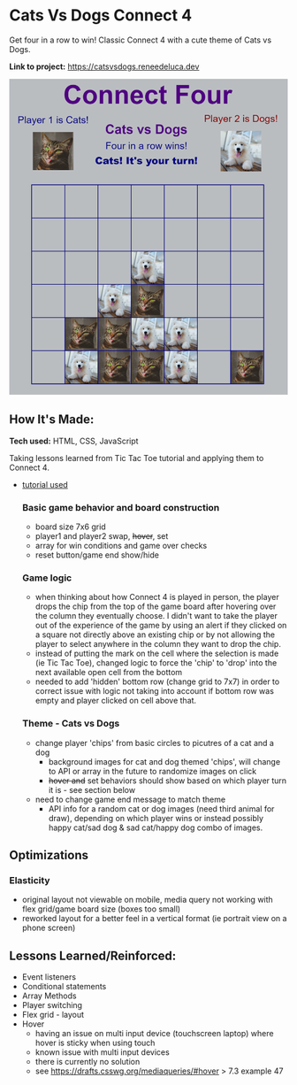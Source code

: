 # Cats Vs Dogs Connect 4

Get four in a row to win! Classic Connect 4 with a cute theme of Cats vs Dogs.

**Link to project:** https://catsvsdogs.reneedeluca.dev

![Screenshot of Cats Vs Dogs Connect 4](https://github.com/ReneeDeLuca/Connect4/blob/main/RDConnect4.png)

## How It's Made:

**Tech used:** HTML, CSS, JavaScript

Taking lessons learned from Tic Tac Toe tutorial and applying them to Connect 4.

- [tutorial used](https://www.codebrainer.com/blog/tic-tac-toe-javascript-game)

  ### Basic game behavior and board construction

  - board size 7x6 grid
  - player1 and player2 swap, ~~hover~~, set
  - array for win conditions and game over checks
  - reset button/game end show/hide

  ### Game logic

  - when thinking about how Connect 4 is played in person, the player drops the chip from the top of the game board after hovering over the column they eventually choose. I didn't want to take the player out of the experience of the game by using an alert if they clicked on a square not directly above an existing chip or by not allowing the player to select anywhere in the column they want to drop the chip.
  - instead of putting the mark on the cell where the selection is made (ie Tic Tac Toe), changed logic to force the 'chip' to 'drop' into the next available open cell from the bottom
  - needed to add 'hidden' bottom row (change grid to 7x7) in order to correct issue with logic not taking into account if bottom row was empty and player clicked on cell above that.

  ### Theme - Cats vs Dogs

  - change player 'chips' from basic circles to picutres of a cat and a dog
    - background images for cat and dog themed 'chips', will change to API or array in the future to randomize images on click
    - ~~hover and~~ set behaviors should show based on which player turn it is - see section below
  - need to change game end message to match theme
    - API info for a random cat or dog images (need third animal for draw), depending on which player wins or instead possibly happy cat/sad dog & sad cat/happy dog combo of images.

## Optimizations

### Elasticity

- original layout not viewable on mobile, media query not working with flex grid/game board size (boxes too small)
- reworked layout for a better feel in a vertical format (ie portrait view on a phone screen)

## Lessons Learned/Reinforced:

- Event listeners
- Conditional statements
- Array Methods
- Player switching
- Flex grid - layout
- Hover
  - having an issue on multi input device (touchscreen laptop) where hover is sticky when using touch
  - known issue with multi input devices
  - there is currently no solution
  - see https://drafts.csswg.org/mediaqueries/#hover > 7.3 example 47
